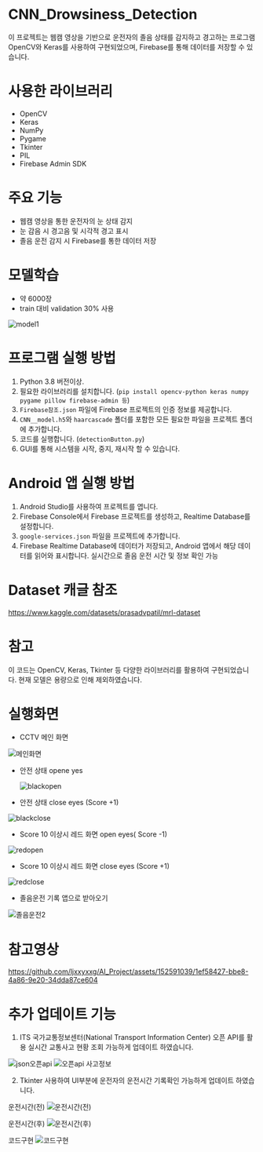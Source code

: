# CNN_Drowsiness_Detection

이 프로젝트는 웹캠 영상을 기반으로 운전자의 졸음 상태를 감지하고 경고하는 프로그램
OpenCV와 Keras를 사용하여 구현되었으며, Firebase를 통해 데이터를 저장할 수 있습니다.

# 사용한 라이브러리

- OpenCV
- Keras
- NumPy
- Pygame
- Tkinter
- PIL
- Firebase Admin SDK

# 주요 기능

- 웹캠 영상을 통한 운전자의 눈 상태 감지
- 눈 감음 시 경고음 및 시각적 경고 표시
- 졸음 운전 감지 시 Firebase를 통한 데이터 저장

# 모델학습
- 약 6000장
- train 대비 validation 30% 사용

![model1](https://github.com/ljxxyxxg/AI_Project/assets/152591039/5318acc7-cb67-4bd5-9cfb-4025e6d6963f)


# 프로그램 실행 방법

1. Python 3.8 버전이상.
2. 필요한 라이브러리를 설치합니다. (`pip install opencv-python keras numpy pygame pillow firebase-admin 등`)
3. `Firebase참조.json` 파일에 Firebase 프로젝트의 인증 정보를 제공합니다.
4. `CNN__model.h5`와 `haarcascade` 폴더를 포함한 모든 필요한 파일을 프로젝트 폴더에 추가합니다.
5. 코드를 실행합니다. (`detectionButton.py`)
6. GUI를 통해 시스템을 시작, 중지, 재시작 할 수 있습니다.

# Android 앱 실행 방법

1. Android Studio를 사용하여 프로젝트를 엽니다.
2. Firebase Console에서 Firebase 프로젝트를 생성하고, Realtime Database를 설정합니다.
3. `google-services.json` 파일을 프로젝트에 추가합니다.
4. Firebase Realtime Database에 데이터가 저장되고, Android 앱에서 해당 데이터를 읽어와 표시합니다. 실시간으로 졸음 운전 시간 및 정보 확인 가능

# Dataset 캐글 참조
https://www.kaggle.com/datasets/prasadvpatil/mrl-dataset

# 참고
이 코드는 OpenCV, Keras, Tkinter 등 다양한 라이브러리를 활용하여 구현되었습니다.
현재 모델은 용량으로 인해 제외하였습니다.

# 실행화면 
- CCTV 메인 화면
 
![메인화면](https://github.com/JOJUNHYUNG0818/Drowsiness_Detection/assets/152590602/b5285fa2-2244-4f1d-aca2-064b81cc5fec)

- 안전 상태 opene yes
 
  ![blackopen](https://github.com/JOJUNHYUNG0818/Drowsiness_Detection/assets/152590602/d679a42c-9cee-40dd-b3df-44fd7c9f6d00)
  
- 안전 상태 close eyes (Score +1)
  
![blackclose](https://github.com/JOJUNHYUNG0818/Drowsiness_Detection/assets/152590602/eaab1b42-0a4c-4875-ad47-b604573e1f7b)

- Score 10 이상시 레드 화면 open eyes( Score -1) 
 
![redopen](https://github.com/JOJUNHYUNG0818/Drowsiness_Detection/assets/152590602/dee0f54b-3ecb-4058-8a95-08fe7183c878)

- Score 10 이상시 레드 화면 close eyes (Score +1)

![redclose](https://github.com/JOJUNHYUNG0818/Drowsiness_Detection/assets/152590602/520745f9-3e27-4435-a5a0-05b409629647)

- 졸음운전 기록 앱으로 받아오기
  
![졸음운전2](https://github.com/JOJUNHYUNG0818/Drowsiness_Detection/assets/152590602/30ff11c1-42d2-4651-a610-caf4bfc244ff)

# 참고영상
https://github.com/ljxxyxxg/AI_Project/assets/152591039/1ef58427-bbe8-4a86-9e20-34dda87ce604

# 추가 업데이트 기능
1. ITS 국가교통정보센터(National Transport Information Center) 오픈 API를 활용
   실시간 교통사고 현황 조회 가능하게 업데이트 하였습니다.

![json오픈api](https://github.com/ljxxyxxg/AI_Android_Project/assets/152591039/743331f7-1268-418b-b843-1cce8ca94833)
![오픈api 사고정보](https://github.com/ljxxyxxg/AI_Android_Project/assets/152591039/186d65b7-c0c0-42b2-ae44-59e9214e8299)


2. Tkinter 사용하여 UI부분에 운전자의 운전시간 기록확인 가능하게 업데이트 하였습니다.


운전시간(전)
![운전시간(전)](https://github.com/ljxxyxxg/AI_Android_Project/assets/152591039/41efa58f-bc2c-44c8-b7a9-57b079928deb)

운전시간(후)
![운전시간(후)](https://github.com/ljxxyxxg/AI_Android_Project/assets/152591039/0f29a263-3dda-4c08-9896-2f24874009c8)

코드구현
![코드구현](https://github.com/ljxxyxxg/AI_Android_Project/assets/152591039/ea296cb1-9810-45fe-b246-5dfdee435853)






